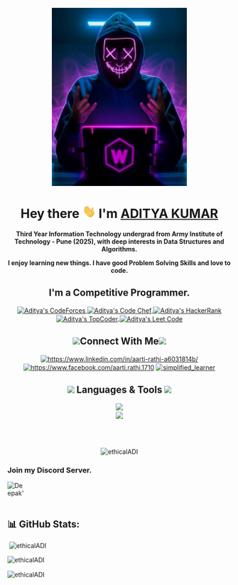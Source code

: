 <p align="center"> <img height="400px" src="https://github.com/ethicalADI/ethicalADI/blob/main/Hacker%20Nation.jpg" /> </p>
<h1 align="center">Hey there <img src="https://github.com/ABSphreak/ABSphreak/blob/master/gifs/Hi.gif" width="30px"height="30px"> I'm <a href="https://in.linkedin.com/in/aditya-kumar-76b58b225">ADITYA KUMAR<a></h1>
<h4 align="center">
Third Year Information Technology undergrad from Army Institute of Technology - Pune (2025), with deep interests in Data Structures and Algorithms.
<br/>

I enjoy learning new things. I have good Problem Solving Skills and love to code.
<br/>
 </h4>

<h2 align="center">I'm a Competitive Programmer.</h2>
<p align="center">
<a href="https://codeforces.com/profile/ethicalADI">
  <img align="center" alt="Aditya's CodeForces" height="35px" width="30px" src="https://cdn.iconscout.com/icon/free/png-256/code-forces-3521352-2944796.png" />
</a>
<a href="https://www.codechef.com/users/ethical_adi">
  <img align="center" alt="Aditya's Code Chef" height="35px" width="30px" src="https://avatars.githubusercontent.com/u/11960354?v=4" />
</a>

<a href="https://www.hackerrank.com/ethicalADI">
  <img align="center" alt="Aditya's HackerRank" height="35px" width="30px" src="https://upload.wikimedia.org/wikipedia/commons/thumb/4/40/HackerRank_Icon-1000px.png/480px-HackerRank_Icon-1000px.png" />
</a>

<a href="https://auth.geeksforgeeks.org/user/adi1212">
  <img align="center" alt="Aditya's TopCoder" height="35px" width="30px" src="https://img.icons8.com/color/452/GeeksforGeeks.png" />
</a>

<a href="https://leetcode.com/ethicalADI">
  <img align="center" alt="Aditya's Leet Code" height="35px" width="30px" src="https://upload.wikimedia.org/wikipedia/commons/1/19/LeetCode_logo_black.png" />
</a>
</p>

<h2 align="center"> <img src="https://raw.githubusercontent.com/ShahriarShafin/ShahriarShafin/main/Assets/handshake.gif" width="50"/>Connect With Me<img src="https://raw.githubusercontent.com/ShahriarShafin/ShahriarShafin/main/Assets/handshake.gif" width="50"/> </h2>
<p align="center">
<a href="https://www.linkedin.com/in/aarti-rathi-a6031814b/" target="blank"><img align="center" src="https://raw.githubusercontent.com/rahuldkjain/github-profile-readme-generator/master/src/images/icons/Social/linked-in-alt.svg" alt="https://www.linkedin.com/in/aarti-rathi-a6031814b/" height="30" width="40" /></a>
<a href="https://www.facebook.com/aarti.rathi.1710" target="blank"><img align="center" src="https://raw.githubusercontent.com/rahuldkjain/github-profile-readme-generator/master/src/images/icons/Social/facebook.svg" alt="https://www.facebook.com/aarti.rathi.1710" height="30" width="40" /></a>
<a href="https://www.instagram.com/aarti.rathiii" target="blank"><img align="center" src="https://raw.githubusercontent.com/rahuldkjain/github-profile-readme-generator/master/src/images/icons/Social/instagram.svg" alt="simplified_learner" height="30" width="40" /></a>
</p>

<h2 align="center"><img src="https://camo.githubusercontent.com/beb64ff21c883e318e4f5db5231c2ba4175705bea1c9249e82a41ab375db4f75/68747470733a2f2f6d65646961322e67697068792e636f6d2f6d656469612f51737347456d706b79454f684243623765312f67697068792e6769663f6369643d656366303565343761306e336769316266716e74716d6f62386739616964316f796a327772336473336d67373030626c267269643d67697068792e676966" width="25px" /> Languages & Tools <img src="https://camo.githubusercontent.com/beb64ff21c883e318e4f5db5231c2ba4175705bea1c9249e82a41ab375db4f75/68747470733a2f2f6d65646961322e67697068792e636f6d2f6d656469612f51737347456d706b79454f684243623765312f67697068792e6769663f6369643d656366303565343761306e336769316266716e74716d6f62386739616964316f796a327772336473336d67373030626c267269643d67697068792e676966" width="25px" /></h2>
<p align="center">
    <img src="https://skillicons.dev/icons?i=c,cpp,py,java,kotlin,html,css,js,bootstrap,nodejs,django,flask,git,firebase,react" />
  <br>
    <img src="https://skillicons.dev/icons?i=mysql,angular,bash,figma,vscode,ts,aws,gcp,mongodb,pug" />
</p><br>
<br />
<p align="center"> <img src="https://komarev.com/ghpvc/?username=ethicalADI&label=Profile%20views&color=0e75b6&style=flat" alt="ethicalADI" /> </p>

### Join my Discord Server.
<a href="https://discord.gg/dEpYfeSh">
  <img height="35px" width="40px" align="left" alt="Deepak's Discord"  height="35px" width="30px" src="https://logos-world.net/wp-content/uploads/2020/12/Discord-Logo.png" />
</a>
<br/>

<br>
<br>

## 📊 GitHub Stats:

<p>&nbsp;<img align="center" src="https://github-readme-stats.vercel.app/api?username=ethicalADI&theme=merko&hide_border=false&include_all_commits=true&count_private=true&show_icons=true&locale=en" alt="ethicalADI" /></p>
<p><img align="center" src="https://github-readme-stats.vercel.app/api/top-langs?username=ethicalADI&theme=merko&hide_border=false&show_icons=true&locale=en&layout=compact" alt="ethicalADI" /></p>
<p><img align="center" src="https://github-readme-streak-stats.herokuapp.com/?user=ethicalADI&theme=merko&hide_border=false&include_all_commits=true&count_private=true&layout=compact" alt="ethicalADI" /></p>

